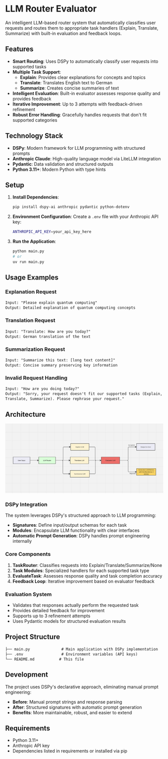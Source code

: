 # LLM Router Evaluator

An intelligent LLM-based router system that automatically classifies user requests and routes them to appropriate task handlers (Explain, Translate, Summarize) with built-in evaluation and feedback loops.

## Features

- **Smart Routing**: Uses DSPy to automatically classify user requests into supported tasks
- **Multiple Task Support**: 
  - **Explain**: Provides clear explanations for concepts and topics
  - **Translate**: Translates English text to German
  - **Summarize**: Creates concise summaries of text
- **Intelligent Evaluation**: Built-in evaluator assesses response quality and provides feedback
- **Iterative Improvement**: Up to 3 attempts with feedback-driven refinement
- **Robust Error Handling**: Gracefully handles requests that don't fit supported categories

## Technology Stack

- **DSPy**: Modern framework for LLM programming with structured prompts
- **Anthropic Claude**: High-quality language model via LiteLLM integration
- **Pydantic**: Data validation and structured outputs
- **Python 3.11+**: Modern Python with type hints

## Setup

1. **Install Dependencies**:
   ```bash
   pip install dspy-ai anthropic pydantic python-dotenv
   ```

2. **Environment Configuration**:
   Create a `.env` file with your Anthropic API key:
   ```bash
   ANTHROPIC_API_KEY=your_api_key_here
   ```

3. **Run the Application**:
   ```bash
   python main.py
   # or
   uv run main.py
   ```

## Usage Examples

### Explanation Request
```
Input: "Please explain quantum computing"
Output: Detailed explanation of quantum computing concepts
```

### Translation Request
```
Input: "Translate: How are you today?"
Output: German translation of the text
```

### Summarization Request
```
Input: "Summarize this text: [long text content]"
Output: Concise summary preserving key information
```

### Invalid Request Handling
```
Input: "How are you doing today?"
Output: "Sorry, your request doesn't fit our supported tasks (Explain, Translate, Summarize). Please rephrase your request."
```

## Architecture

![LLM Router Flow Diagram](image/FlowDiagram.png)

### DSPy Integration
The system leverages DSPy's structured approach to LLM programming:

- **Signatures**: Define input/output schemas for each task
- **Modules**: Encapsulate LLM functionality with clear interfaces  
- **Automatic Prompt Generation**: DSPy handles prompt engineering internally

### Core Components

1. **TaskRouter**: Classifies requests into Explain/Translate/Summarize/None
2. **Task Modules**: Specialized handlers for each supported task type
3. **EvaluateTask**: Assesses response quality and task completion accuracy
4. **Feedback Loop**: Iterative improvement based on evaluator feedback

### Evaluation System
- Validates that responses actually perform the requested task
- Provides detailed feedback for improvement
- Supports up to 3 refinement attempts
- Uses Pydantic models for structured evaluation results

## Project Structure

```
├── main.py              # Main application with DSPy implementation
├── .env                 # Environment variables (API keys)
└── README.md           # This file
```

## Development

The project uses DSPy's declarative approach, eliminating manual prompt engineering:

- **Before**: Manual prompt strings and response parsing
- **After**: Structured signatures with automatic prompt generation
- **Benefits**: More maintainable, robust, and easier to extend

## Requirements

- Python 3.11+
- Anthropic API key
- Dependencies listed in requirements or installed via pip

